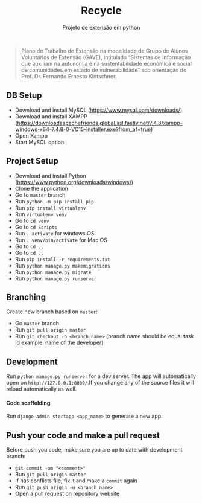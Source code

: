 <h1 align="center">
<br>
Recycle
</h1>

<p align="center">Projeto de extensão em python</p>
<br>


> Plano de Trabalho de Extensão na modalidade de Grupo de Alunos Voluntários de Extensão (GAVE), intitulado “Sistemas de Informação que auxiliam na autonomia e na sustentabilidade econômica e social de comunidades em estado de vulnerabilidade” sob orientação do Prof. Dr. Fernando Ernesto Kintschner.



## DB Setup
- Download and install MySQL (https://www.mysql.com/downloads/)
- Download and install XAMPP (https://downloadsapachefriends.global.ssl.fastly.net/7.4.8/xampp-windows-x64-7.4.8-0-VC15-installer.exe?from_af=true)
- Open Xampp
- Start MySQL option

## Project Setup
- Download and install Python (https://www.python.org/downloads/windows/)
- Clone the application
- Go to `master` branch
- Run `python -m pip install pip`
- Run `pip install virtualenv`
- Run `virtualenv venv`
- Go to `cd venv`
- Go to `cd Scripts`
- Run `. activate` for windows OS
- Run `. venv/bin/activate` for Mac OS
- Go to `cd ..`
- Go to `cd ..`
- Run `pip install -r requirements.txt`
- Run `python manage.py makemigrations`
- Run `python manage.py migrate`
- Run `python manage.py runserver`


## Branching
Create new branch based on `master`: 
- Go `master` branch
- Run `git pull origin master`
- Run `git checkout -b <branch_name>` (branch name should be equal task id example: name of the developer)

## Development
Run `python manage.py runserver` for a dev server. The app will automatically open on `http://127.0.0.1:8000/`.If you change any of the source files it will reload automatically as well.

#### Code scaffolding
Run `django-admin startapp <app_name>` to generate a new app.

##  Push your code and make a pull request
Before push you code, make sure you are up to date with development branch:
- `git commit -am "<comment>"`
- Run `git pull origin master`
- If has conflicts file, fix it and make a `commit` again
- Run `git push origin -u <branch_name>`
- Open a pull request on repository website
